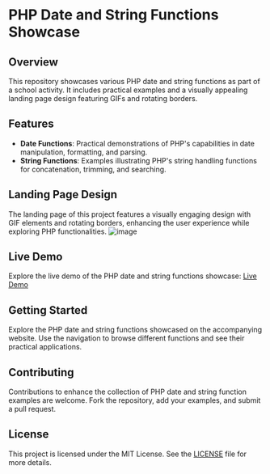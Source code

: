# PHP Date and String Functions Showcase

## Overview

This repository showcases various PHP date and string functions as part of a school activity. It includes practical examples and a visually appealing landing page design featuring GIFs and rotating borders.

## Features

- **Date Functions**: Practical demonstrations of PHP's capabilities in date manipulation, formatting, and parsing.
- **String Functions**: Examples illustrating PHP's string handling functions for concatenation, trimming, and searching.

## Landing Page Design

The landing page of this project features a visually engaging design with GIF elements and rotating borders, enhancing the user experience while exploring PHP functionalities.
![image](https://github.com/JL-PH/WEBDEV-DATE-AND-STRING-FUNCTIONS/assets/172193580/f94efaf8-6c51-4e59-a2db-828959610b59)

## Live Demo

Explore the live demo of the PHP date and string functions showcase: [Live Demo](https://webdev-string-data-function.000webhostapp.com/index.html)

## Getting Started

Explore the PHP date and string functions showcased on the accompanying website. Use the navigation to browse different functions and see their practical applications.

## Contributing

Contributions to enhance the collection of PHP date and string function examples are welcome. Fork the repository, add your examples, and submit a pull request.

## License

This project is licensed under the MIT License. See the [LICENSE](./LICENSE) file for more details.
